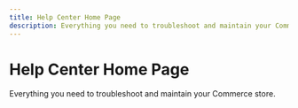 ```yaml
---
title: Help Center Home Page
description: Everything you need to troubleshoot and maintain your Commerce store.
---
```


# Help Center Home Page

Everything you need to troubleshoot and maintain your Commerce store.

